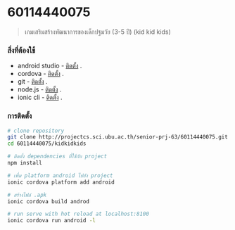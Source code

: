 # 60114440075

> เกมเสริมสร้างพัฒนาการของเด็กปฐมวัย (3-5 ปี) (kid kid kids)

### สิ่งที่ต้องใช้
* android studio - [ติดตั้ง](https://developer.android.com/studio/) .  
* cordova - [ติดตั้ง](https://cordova.apache.org/#getstarted/) .  
* git - [ติดตั้ง](https://git-scm.com/) .  
* node.js - [ติดตั้ง](https://nodejs.org/en/) .
* ionic cli - [ติดตั้ง](https://ionicframework.com/docs/intro/cli/) .

### การติดตั้ง
``` bash
# clone repository
git clone http://projectcs.sci.ubu.ac.th/senior-prj-63/60114440075.git
cd 60114440075/kidkidkids

# ติดตั้ง dependencies ที่ใช้กับ project
npm install

# เพื่ม platform android ไปยัง project
ionic cordova platform add android

# สร้างไฟล์ .apk
ionic cordova build androd

# run serve with hot reload at localhost:8100
ionic cordova run android -l
```
